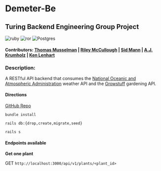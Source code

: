 # Demeter-Be
## Turing Backend Engineering Group Project
![ruby](https://img.shields.io/badge/Ruby-CC342D?style=for-the-badge&logo=ruby&logoColor=white) ![ror](	https://img.shields.io/badge/Ruby_on_Rails-CC0000?style=for-the-badge&logo=ruby-on-rails&logoColor=white) ![Postgres](https://img.shields.io/badge/postgres-%23316192.svg?style=for-the-badge&logo=postgresql&logoColor=white)
#### Contributors: [Thomas Musselman](https://github.com/musselmanth) | [Riley McCullough](https://github.com/Rileybmcc) | [Sid Mann](https://github.com/sjmann2) | [A.J. Krumholz](https://github.com/ajkrumholz) | [Ken Lenhart](https://github.com/ajkrumholz)

### Description:
A RESTful API backend that consumes the [National Oceanic and Atmospheric Administration](https://www.noaa.gov/) weather API and the [Growstuff](https://www.growstuff.org/) gardening API.

#### Directions

[GitHub Repo](https://github.com/demeter-project/demeter-be)

`bundle install`

`rails db:{drop,create,migrate,seed}`

`rails s`

#### Endpoints available

**Get one plant**

GET `http://localhost:3000/api/v1/plants/<plant_id>`




